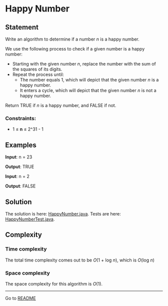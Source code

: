 # Happy Number

## Statement

Write an algorithm to determine if a number _n_ is a happy number.

We use the following process to check if a given number is a happy number:

- Starting with the given number _n_, replace the number with the sum of the squares of its digits.
- Repeat the process until:
  - The number equals 1, which will depict that the given number _n_ is a happy number.
  - It enters a cycle, which will depict that the given number _n_ is not a happy number.

Return TRUE if _n_ is a happy number, and FALSE if not.

### Constraints:

- 1 ≤ **n** ≤ 2^31 - 1

## Examples

**Input**: n = 23

**Output**: TRUE

**Input**: n = 2

**Output**: FALSE

## Solution

The solution is here: [HappyNumber.java](../../src/main/java/com/github/akarazhev/challenge/fastandslowpointers/HappyNumber.java "HappyNumber.java").
Tests are here: [HappyNumberTest.java](../../src/test/java/com/github/akarazhev/challenge/fastandslowpointers/HappyNumberTest.java "HappyNumberTest.java").

## Complexity

### Time complexity

The total time complexity comes out to be _O_(1 + log _n_), which is _O_(log _n_)

### Space complexity

The space complexity for this algorithm is _O_(1).

<hr>

Go to [README](../../README.md "README.me")